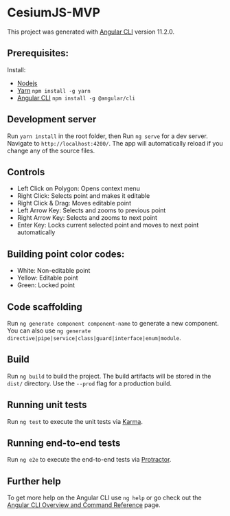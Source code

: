 # CesiumJS-MVP
This project was generated with [Angular CLI](https://github.com/angular/angular-cli) version 11.2.0.

## Prerequisites:
Install: 
- [Nodejs](https://nodejs.org/en/download/) 
- [Yarn](https://classic.yarnpkg.com/en/docs/install)  `npm install -g yarn`
- [Angular CLI](https://cli.angular.io/) `npm install -g @angular/cli`

## Development server
Run `yarn install` in the root folder, then
Run `ng serve` for a dev server. Navigate to `http://localhost:4200/`. The app will automatically reload if you change any of the source files.

## Controls
- Left Click on Polygon: Opens context menu
- Right Click: Selects point and makes it editable
- Right Click & Drag: Moves editable point
- Left Arrow Key: Selects and zooms to previous point
- Right Arrow Key: Selects and zooms to next point
- Enter Key: Locks current selected point and moves to next point automatically

## Building point color codes:
- White: Non-editable point
- Yellow: Editable point
- Green: Locked point

## Code scaffolding

Run `ng generate component component-name` to generate a new component. You can also use `ng generate directive|pipe|service|class|guard|interface|enum|module`.

## Build

Run `ng build` to build the project. The build artifacts will be stored in the `dist/` directory. Use the `--prod` flag for a production build.

## Running unit tests

Run `ng test` to execute the unit tests via [Karma](https://karma-runner.github.io).

## Running end-to-end tests

Run `ng e2e` to execute the end-to-end tests via [Protractor](http://www.protractortest.org/).

## Further help

To get more help on the Angular CLI use `ng help` or go check out the [Angular CLI Overview and Command Reference](https://angular.io/cli) page.
